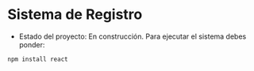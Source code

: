 <h1> Sistema de Registro</h1>

- Estado del proyecto: En construcción.
Para ejecutar el sistema debes ponder:

```npm install react```
